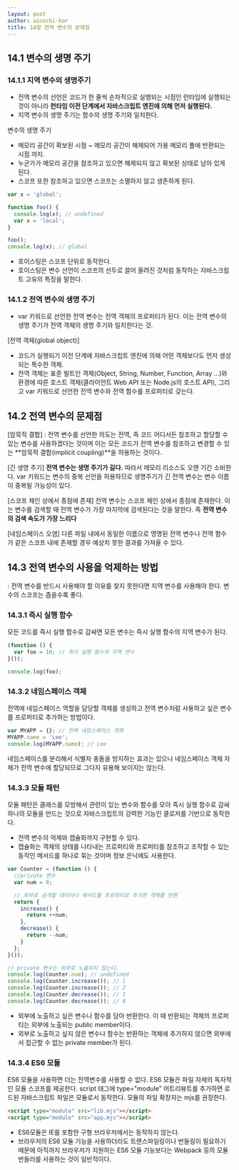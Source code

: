 ```yaml
---
layout: post
author: ainochi-kor
title: 14장 전역 변수의 문제점
---
```


## 14.1 변수의 생명 주기

### 14.1.1 지역 변수의 생명주기
- 전역 변수의 선언은 코드가 한 줄씩 순차적으로 실행되는 시점인 런타임에 실행되는 것이 아니라 **런타임 이전 단계에서 자바스크립트 엔진에 의해 먼저 실행된다.**
- 지역 변수의 생명 주기는 함수의 생명 주기와 일치한다.

변수의 생명 주기
- 메모리 공간이 확보된 시점 ~ 메모리 공간이 해제되어 가용 메모리 풀에 반환되는 시점 까지.
- 누군가가 메모리 공간을 참조하고 있으면 해제되지 않고 확보된 상태로 남아 있게 된다.
- 스코프 또한 참조하고 있으면 스코프는 소멸하지 않고 생존하게 된다.

``` js
var x = 'global';

function foo() {
  console.log(x); // undefined
  var x = 'local';
}

foo();
console.log(x); // global
```

- 호이스팅은 스코프 단위로 동작한다.
- 호이스팅은 변수 선언이 스코프의 선두로 끌어 올려진 것처럼 동작하는 자바스크립트 고유의 특징을 말한다.

### 14.1.2 전역 변수의 생명 주기

- var 키워드로 선언한 전역 변수는 전역 객체의 프로퍼티가 된다. 이는 전역 변수의 생명 주기가 전역 객체의 생명 주기와 일치한다는 것.

[전역 객체(global object)]
- 코드가 실행되기 이전 단계에 자바스크립트 엔진에 의해 어떤 객체보다도 먼저 생성되는 특수한 객체.
- 전역 객체는 표준 빌트인 객체(Object, String, Number, Function, Array ...)와 환경에 따른 호스트 객체(클라이언트 Web API 또는 Node.js의 호스트 API), 그리고 var 키워드로 선언한 전역 변수와 전역 함수를 프로퍼티로 갖는다.

## 14.2 전역 변수의 문제점

[암묵적 결합]
: 전역 변수를 선언한 의도는 전역, 즉 코드 어디서든 참조하고 할당할 수 있는 변수를 사용하겠다는 것이며 이는 모든 코드가 전역 변수를 참조하고 변경할 수 있는 **암묵적 결합(implicit coupling)**을 허용하는 것이다.

[긴 생명 주기]
**전역 변수는 생명 주기가 길다.** 따라서 메모리 리소스도 오랜 기간 소비한다.
var 키워드는 변수의 중복 선언을 허용하므로 생명주기가 긴 전역 변수는 변수 이름이 중복될 가능성이 있다.

[스코프 체인 상에서 종점에 존재]
전역 변수는 스코프 체인 상에서 종점에 존재한다. 이는 변수를 검색할 때 전역 변수가 가장 마지막에 검색된다는 것을 말한다. 즉 
**전역 변수의 검색 속도가 가장 느리다**

[네임스페이스 오염]
다른 파일 내에서 동일한 이름으로 명명된 전역 변수나 전역 함수가 같은 스코프 내에 존재할 경우 예상치 못한 결과를 가져올 수 있다.

## 14.3 전역 변수의 사용을 억제하는 방법
: 전역 변수를 반드시 사용해야 할 이유를 찾지 못한다면 지역 변수를 사용해야 한다. 변수의 스코프는 좁을수록 좋다.

### 14.3.1 즉시 실행 함수
모든 코드를 즉시 실행 함수로 감싸면 모든 변수는 즉시 실행 함수의 지역 변수가 된다.

``` js
(function () {
  var foo = 10; // 즉시 실행 함수의 지역 변수
}());

console.log(foo);
```

### 14.3.2 네임스페이스 객체
전역에 네임스페이스 역할을 담당할 객체를 생성하고 전역 변수처럼 사용하고 싶은 변수를 프로퍼티로 추가하는 방법이다.

``` js
var MYAPP = {}; // 전역 네임스페이스 객체
MYAPP.name = 'Lee';
console.log(MYAPP.name); // Lee
```
네임스페이스를 분리해서 식별자 충돌을 방지하는 효과는 있으나 네임스페이스 객체 자체가 전역 변수에 할당되므로 그다지 유용해 보이지는 않는다.

### 14.3.3 모듈 패턴
모듈 패턴은 클래스를 모방해서 관련이 있는 변수와 함수를 모아 즉시 실행 함수로 감싸 하나의 모듈을 만드는 것으로 자바스크립트의 강력한 기능인 클로저를 기반으로 동작한다.
- 전역 변수의 억제와 캡슐화까지 구현할 수 있다.
- 캡슐화는 객체의 상태를 나타내는 프로퍼티와 프로퍼티를 참조하고 조작할 수 있는 동작인 메서드를 하나로 묶는 것이며 정보 은닉에도 사용한다.
``` js
var Counter = (function () {
  //private 변수
  var num = 0;

  // 외부로 공개할 데이터나 메서드를 프로퍼티로 추가한 객체를 반환
  return {
    increase() {
      return ++num;
    },
    decrease() {
      return --num;
    }
  };
}());

// private 변수는 외부로 노출되지 않는다.
console.log(Counter.num); // undefined
console.log(Counter.increase()); // 1
console.log(Counter.increase()); // 2
console.log(Counter.decrease()); // 1
console.log(Counter.decrease()); // 0
```

- 외부에 노출하고 싶은 변수나 함수를 담아 반환한다. 이 때 반환되는 객체의 프로퍼티는 외부에 노출되는 public member이다. 
- 외부로 노출하고 싶지 않은 변수나 함수는 반환하는 객체에 추가하지 않으면 외부에서 접근할 수 없는 private member가 된다.

### 14.3.4 ES6 모듈
ES6 모듈을 사용하면 더는 전역변수를 사용할 수 없다.
ES6 모듈은 파일 자체의 독자적인 모듈 스코프를 제공한다.
script 태그에 type="module" 어트리뷰트를 추가하면 로드된 자바스크립트 파일은 모듈로서 동작한다.
모듈의 파일 확장자는 mjs를 권장한다.

``` html
<script type="module" src="lib.mjs"></script>
<script type="module" src="app.mjs"></script>
```
- ES6모듈은 IE를 포함한 구형 브라우저에서는 동작하지 않는다.
- 브라우저의 ES6 모듈 기능을 사용하더라도 트랜스파일링이나 번들링이 필요하기 때문에 아직까지 브라우저가 지원하는 ES6 모듈 기능보다는 Webpack 등의 모듈 번들러를 사용하는 것이 일반적이다.